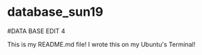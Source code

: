
# database_sun19

#DATA BASE EDIT 4

This is my README.md file! I wrote this on my Ubuntu's Terminal!
